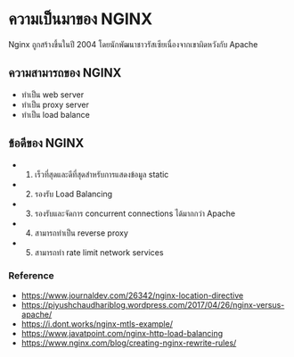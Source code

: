# ความเป็นมาของ NGINX

Nginx ถูกสร้างขึ้นในปี 2004 โดยนักพัฒนาชาวรัสเซียเนื่องจากเขาผิดหวังกับ Apache


## ความสามารถของ NGINX

- ทำเป็น web server
- ทำเป็น proxy server
- ทำเป็น load balance 

## ข้อดีของ NGINX

- 1. เร็วที่สุดและดีที่สุดสำหรับการแสดงข้อมูล static
- 2. รองรับ Load Balancing
- 3. รองรับและจัดการ  concurrent connections ได้มากกว่า Apache
- 4. สามารถทำเป็น reverse proxy
- 5. สามารถทำ rate limit network services

### Reference 

- https://www.journaldev.com/26342/nginx-location-directive
- https://piyushchaudhariblog.wordpress.com/2017/04/26/nginx-versus-apache/
- https://i.dont.works/nginx-mtls-example/
- https://www.javatpoint.com/nginx-http-load-balancing
- https://www.nginx.com/blog/creating-nginx-rewrite-rules/
